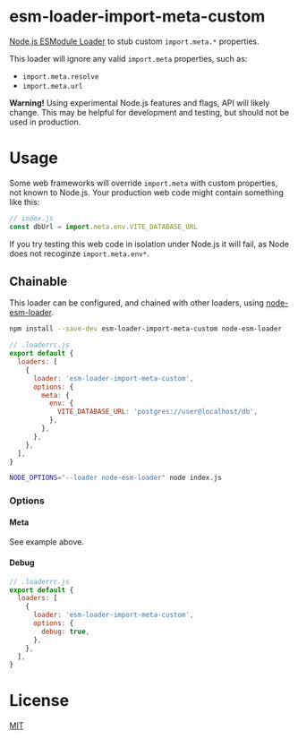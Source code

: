 # esm-loader-import-meta-custom

[Node.js ESModule Loader][node-loaders] to stub custom `import.meta.*`
properties.

This loader will ignore any valid `import.meta` properties, such as:

- `import.meta.resolve`
- `import.meta.url`

**Warning!** Using experimental Node.js features and flags,
API will likely change. This may be helpful for development and testing,
but should not be used in production.

# Usage

Some web frameworks will override `import.meta` with custom properties, not
known to Node.js. Your production web code might contain something like this:

```js
// index.js
const dbUrl = import.meta.env.VITE_DATABASE_URL
```

If you try testing this web code in isolation under Node.js it will fail, as
Node does not recoginze `import.meta.env*`.

## Chainable

This loader can be configured, and chained with other loaders, using
[node-esm-loader][node-esm-loader].

```sh
npm install --save-dev esm-loader-import-meta-custom node-esm-loader
```

```js
// .loaderrc.js
export default {
  loaders: [
    {
      loader: 'esm-loader-import-meta-custom',
      options: {
        meta: {
          env: {
            VITE_DATABASE_URL: 'postgres://user@localhost/db',
          },
        },
      },
    },
  ],
}
```

```sh
NODE_OPTIONS="--loader node-esm-loader" node index.js
```

### Options

#### Meta

See example above.

#### Debug

```js
// .loaderrc.js
export default {
  loaders: [
    {
      loader: 'esm-loader-import-meta-custom',
      options: {
        debug: true,
      },
    },
  ],
}
```

# License

[MIT][mit-license]

[mit-license]: https://mit-license.org/
[node-esm-loader]: https://github.com/sebamarynissen/node-esm-loader#readme
[node-loaders]: https://nodejs.org/api/esm.html#loaders
